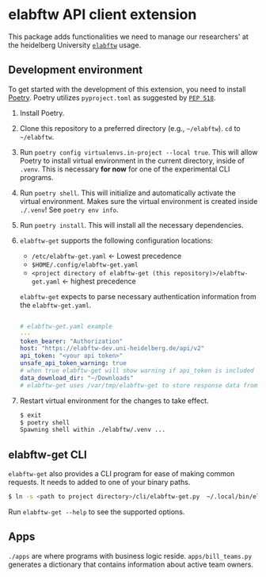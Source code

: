 # elabftw API client extension

This package adds functionalities we need to manage our researchers' at the heidelberg
University [`elabftw`](https://github.com/elabftw/elabftw/) usage.

## Development environment

To get started with the development of this extension, you need to
install [Poetry](https://python-poetry.org/docs/#installation). Poetry utilizes `pyproject.toml` as suggested
by [`PEP 518`](https://peps.python.org/pep-0518/).

1. Install Poetry.
2. Clone this repository to a preferred directory (e.g., `~/elabftw`). `cd` to `~/elabftw`.
3. Run `poetry config virtualenvs.in-project --local true`. This will allow Poetry to install virtual environment in the
   current directory, inside of `.venv`. This is necessary **for now** for one of the experimental CLI programs.
4. Run `poetry shell`. This will initialize and automatically activate the virtual environment. Makes sure the virtual
   environment is created
   inside `./.venv`! See `poetry env info`.
5. Run `poetry install`. This will install all the necessary dependencies.
6. `elabftw-get` supports the following configuration locations:
    - `/etc/elabftw-get.yaml` <- Lowest precedence
    - `$HOME/.config/elabftw-get.yaml`
    - `<project directory of elabftw-get (this repository)>/elabftw-get.yaml` <- highest precedence

   `elabftw-get` expects to parse necessary authentication information from the `elabftw-get.yaml`.
   ```yaml
   
   # elabftw-get.yaml example
   ---
   token_bearer: "Authorization"
   host: "https://elabftw-dev.uni-heidelberg.de/api/v2"
   api_token: "<your api token>"
   unsafe_api_token_warning: true
   # when true elabftw-get will show warning if api_token is included in the project-level configuration file
   data_download_dir: "~/Downloads"  
   # elabftw-get uses /var/tmp/elabftw-get to store response data from back from API requests. However, a user may wish to use those data and have them saved somewhere else. This field defines an export path for that purpose.  
   ```

7. Restart virtual environment for the changes to take effect.
   ```bash
   $ exit
   $ poetry shell
   Spawning shell within ./elabftw/.venv ...
   ```

## elabftw-get CLI

`elabftw-get` also provides a CLI program for ease of making common requests. It needs to added to one of your binary
paths.

```bash
$ ln -s <path to project directory>/cli/elabftw-get.py  ~/.local/bin/elabftw-get
```

Run `elabftw-get --help` to see the supported options.

## Apps

`./apps` are where programs with business logic reside. `apps/bill_teams.py` generates a dictionary that contains
information about active team owners.